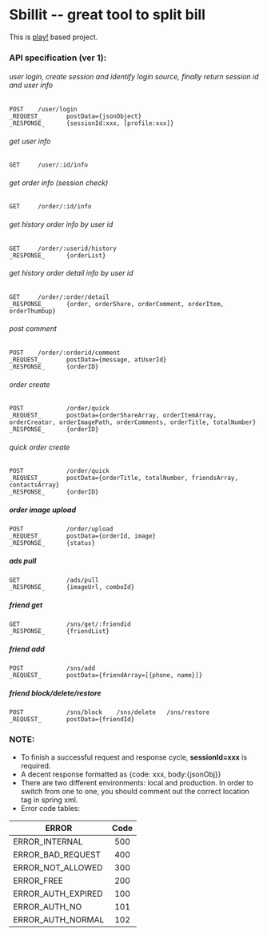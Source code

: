 Sbillit --  great tool to split bill
========

This is [play!](http://www.playframework.com/) based project. 

### API specification (ver 1):
		
###### user login, create session and identify login source, finally return session id and user info
	POST 	/user/login	
	_REQUEST_		postData={jsonObject}
	_RESPONSE_		{sessionId:xxx, [profile:xxx]}
	
###### get user info
	GET		/user/:id/info
		
###### get order info (session check)
	GET		/order/:id/info	
		
###### get history order info by user id
	GET		/order/:userid/history
	_RESPONSE_		{orderList}
	
###### get history order  detail info by user id
	GET		/order/:order/detail
	_RESPONSE_		{order, orderShare, orderComment, orderItem, orderThumbup}
	
###### post comment
	POST    /order/:orderid/comment
	_REQUEST_  		postData={message, atUserId}
	_RESPONSE_		{orderID}
	
###### order create
	POST    		/order/quick
	_REQUEST_		postData={orderShareArray, orderItemArray, orderCreator, orderImagePath, orderComments, orderTitle, totalNumber}
	_RESPONSE_		{orderID}
	
###### quick order create
	POST    		/order/quick
	_REQUEST_		postData={orderTitle, totalNumber, friendsArray, contactsArray}
	_RESPONSE_		{orderID}
	
##### order image upload
	POST 			/order/upload
	_REQUEST_		postData={orderId, image}
	_RESPONSE_		{status}
	
##### ads pull
	GET				/ads/pull
	_RESPONSE_		{imageUrl, comboId}
	
##### friend get
	GET 			/sns/get/:friendid
	_RESPONSE_		{friendList}

##### friend add
	POST 			/sns/add
	_REQUEST_  		postData={friendArray=[{phone, name}]}
	
##### friend block/delete/restore
	POST 			/sns/block    /sns/delete   /sns/restore
	_REQUEST_  		postData={friendId}

	
### NOTE:
* To finish a successful request and response cycle, **sessionId=xxx** is required.
* A decent response formatted as {code: xxx, body:{jsonObj}}
* There are two different environments: local and production. In order to switch from one to one, you should comment out the correct location tag in spring xml.
* Error code tables:	

| ERROR 	       		| Code          | 
| ---------------------	|:-------------:| 
| ERROR_INTERNAL     	| 500 | 
| ERROR_BAD_REQUEST     | 400 | 
| ERROR_NOT_ALLOWED     | 300 | 
| ERROR_FREE     		| 200 | 
| ERROR_AUTH_EXPIRED    | 100 | 
| ERROR_AUTH_NO     	| 101 | 
| ERROR_AUTH_NORMAL     | 102 | 
	
	
	

		
	
